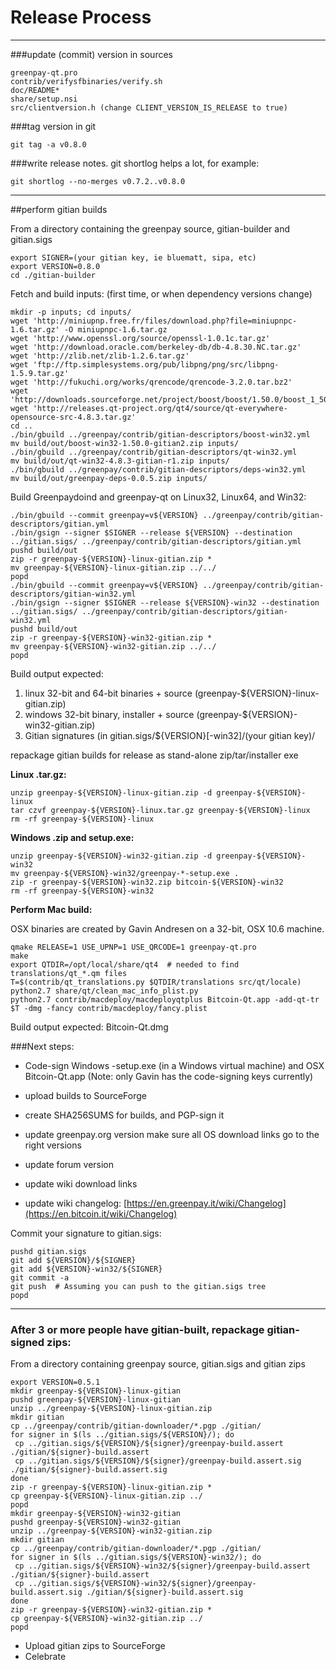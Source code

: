 Release Process
====================

* * *

###update (commit) version in sources


	greenpay-qt.pro
	contrib/verifysfbinaries/verify.sh
	doc/README*
	share/setup.nsi
	src/clientversion.h (change CLIENT_VERSION_IS_RELEASE to true)

###tag version in git

	git tag -a v0.8.0

###write release notes. git shortlog helps a lot, for example:

	git shortlog --no-merges v0.7.2..v0.8.0

* * *

##perform gitian builds

 From a directory containing the greenpay source, gitian-builder and gitian.sigs
  
	export SIGNER=(your gitian key, ie bluematt, sipa, etc)
	export VERSION=0.8.0
	cd ./gitian-builder

 Fetch and build inputs: (first time, or when dependency versions change)

	mkdir -p inputs; cd inputs/
	wget 'http://miniupnp.free.fr/files/download.php?file=miniupnpc-1.6.tar.gz' -O miniupnpc-1.6.tar.gz
	wget 'http://www.openssl.org/source/openssl-1.0.1c.tar.gz'
	wget 'http://download.oracle.com/berkeley-db/db-4.8.30.NC.tar.gz'
	wget 'http://zlib.net/zlib-1.2.6.tar.gz'
	wget 'ftp://ftp.simplesystems.org/pub/libpng/png/src/libpng-1.5.9.tar.gz'
	wget 'http://fukuchi.org/works/qrencode/qrencode-3.2.0.tar.bz2'
	wget 'http://downloads.sourceforge.net/project/boost/boost/1.50.0/boost_1_50_0.tar.bz2'
	wget 'http://releases.qt-project.org/qt4/source/qt-everywhere-opensource-src-4.8.3.tar.gz'
	cd ..
	./bin/gbuild ../greenpay/contrib/gitian-descriptors/boost-win32.yml
	mv build/out/boost-win32-1.50.0-gitian2.zip inputs/
	./bin/gbuild ../greenpay/contrib/gitian-descriptors/qt-win32.yml
	mv build/out/qt-win32-4.8.3-gitian-r1.zip inputs/
	./bin/gbuild ../greenpay/contrib/gitian-descriptors/deps-win32.yml
	mv build/out/greenpay-deps-0.0.5.zip inputs/

 Build Greenpaydoind and greenpay-qt on Linux32, Linux64, and Win32:
  
	./bin/gbuild --commit greenpay=v${VERSION} ../greenpay/contrib/gitian-descriptors/gitian.yml
	./bin/gsign --signer $SIGNER --release ${VERSION} --destination ../gitian.sigs/ ../greenpay/contrib/gitian-descriptors/gitian.yml
	pushd build/out
	zip -r greenpay-${VERSION}-linux-gitian.zip *
	mv greenpay-${VERSION}-linux-gitian.zip ../../
	popd
	./bin/gbuild --commit greenpay=v${VERSION} ../greenpay/contrib/gitian-descriptors/gitian-win32.yml
	./bin/gsign --signer $SIGNER --release ${VERSION}-win32 --destination ../gitian.sigs/ ../greenpay/contrib/gitian-descriptors/gitian-win32.yml
	pushd build/out
	zip -r greenpay-${VERSION}-win32-gitian.zip *
	mv greenpay-${VERSION}-win32-gitian.zip ../../
	popd

  Build output expected:

  1. linux 32-bit and 64-bit binaries + source (greenpay-${VERSION}-linux-gitian.zip)
  2. windows 32-bit binary, installer + source (greenpay-${VERSION}-win32-gitian.zip)
  3. Gitian signatures (in gitian.sigs/${VERSION}[-win32]/(your gitian key)/

repackage gitian builds for release as stand-alone zip/tar/installer exe

**Linux .tar.gz:**

	unzip greenpay-${VERSION}-linux-gitian.zip -d greenpay-${VERSION}-linux
	tar czvf greenpay-${VERSION}-linux.tar.gz greenpay-${VERSION}-linux
	rm -rf greenpay-${VERSION}-linux

**Windows .zip and setup.exe:**

	unzip greenpay-${VERSION}-win32-gitian.zip -d greenpay-${VERSION}-win32
	mv greenpay-${VERSION}-win32/greenpay-*-setup.exe .
	zip -r greenpay-${VERSION}-win32.zip bitcoin-${VERSION}-win32
	rm -rf greenpay-${VERSION}-win32

**Perform Mac build:**

  OSX binaries are created by Gavin Andresen on a 32-bit, OSX 10.6 machine.

	qmake RELEASE=1 USE_UPNP=1 USE_QRCODE=1 greenpay-qt.pro
	make
	export QTDIR=/opt/local/share/qt4  # needed to find translations/qt_*.qm files
	T=$(contrib/qt_translations.py $QTDIR/translations src/qt/locale)
	python2.7 share/qt/clean_mac_info_plist.py
	python2.7 contrib/macdeploy/macdeployqtplus Bitcoin-Qt.app -add-qt-tr $T -dmg -fancy contrib/macdeploy/fancy.plist

 Build output expected: Bitcoin-Qt.dmg

###Next steps:

* Code-sign Windows -setup.exe (in a Windows virtual machine) and
  OSX Bitcoin-Qt.app (Note: only Gavin has the code-signing keys currently)

* upload builds to SourceForge

* create SHA256SUMS for builds, and PGP-sign it

* update greenpay.org version
  make sure all OS download links go to the right versions

* update forum version

* update wiki download links

* update wiki changelog: [https://en.greenpay.it/wiki/Changelog](https://en.bitcoin.it/wiki/Changelog)

Commit your signature to gitian.sigs:

	pushd gitian.sigs
	git add ${VERSION}/${SIGNER}
	git add ${VERSION}-win32/${SIGNER}
	git commit -a
	git push  # Assuming you can push to the gitian.sigs tree
	popd

-------------------------------------------------------------------------

### After 3 or more people have gitian-built, repackage gitian-signed zips:

From a directory containing greenpay source, gitian.sigs and gitian zips

	export VERSION=0.5.1
	mkdir greenpay-${VERSION}-linux-gitian
	pushd greenpay-${VERSION}-linux-gitian
	unzip ../greenpay-${VERSION}-linux-gitian.zip
	mkdir gitian
	cp ../greenpay/contrib/gitian-downloader/*.pgp ./gitian/
	for signer in $(ls ../gitian.sigs/${VERSION}/); do
	 cp ../gitian.sigs/${VERSION}/${signer}/greenpay-build.assert ./gitian/${signer}-build.assert
	 cp ../gitian.sigs/${VERSION}/${signer}/greenpay-build.assert.sig ./gitian/${signer}-build.assert.sig
	done
	zip -r greenpay-${VERSION}-linux-gitian.zip *
	cp greenpay-${VERSION}-linux-gitian.zip ../
	popd
	mkdir greenpay-${VERSION}-win32-gitian
	pushd greenpay-${VERSION}-win32-gitian
	unzip ../greenpay-${VERSION}-win32-gitian.zip
	mkdir gitian
	cp ../greenpay/contrib/gitian-downloader/*.pgp ./gitian/
	for signer in $(ls ../gitian.sigs/${VERSION}-win32/); do
	 cp ../gitian.sigs/${VERSION}-win32/${signer}/greenpay-build.assert ./gitian/${signer}-build.assert
	 cp ../gitian.sigs/${VERSION}-win32/${signer}/greenpay-build.assert.sig ./gitian/${signer}-build.assert.sig
	done
	zip -r greenpay-${VERSION}-win32-gitian.zip *
	cp greenpay-${VERSION}-win32-gitian.zip ../
	popd

- Upload gitian zips to SourceForge
- Celebrate 
